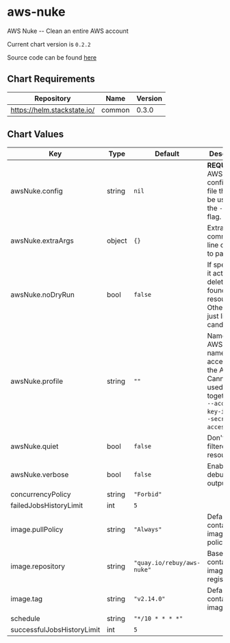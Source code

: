 aws-nuke
========
AWS Nuke -- Clean an entire AWS account

Current chart version is `0.2.2`

Source code can be found [here](https://github.com/rebuy-de/aws-nuke)

## Chart Requirements

| Repository | Name | Version |
|------------|------|---------|
| https://helm.stackstate.io/ | common | 0.3.0 |

## Chart Values

| Key | Type | Default | Description |
|-----|------|---------|-------------|
| awsNuke.config | string | `nil` | **REQUIRED** AWS Nuke configuration file that will be used with the `--config` flag. |
| awsNuke.extraArgs | object | `{}` | Extra command-line options to pass. |
| awsNuke.noDryRun | bool | `false` | If specified, it actually deletes found resources. Otherwise it just lists all candidates. |
| awsNuke.profile | string | `""` | Name of the AWS profile name for accessing the AWS API. Cannot be used together with `--access-key-id` and `--secret-access-key`. |
| awsNuke.quiet | bool | `false` | Don't show filtered resources. |
| awsNuke.verbose | bool | `false` | Enables debug output. |
| concurrencyPolicy | string | `"Forbid"` |  |
| failedJobsHistoryLimit | int | `5` |  |
| image.pullPolicy | string | `"Always"` | Default container image pull policy. |
| image.repository | string | `"quay.io/rebuy/aws-nuke"` | Base container image registry. |
| image.tag | string | `"v2.14.0"` | Default container image tag. |
| schedule | string | `"*/10 * * * *"` |  |
| successfulJobsHistoryLimit | int | `5` |  |
